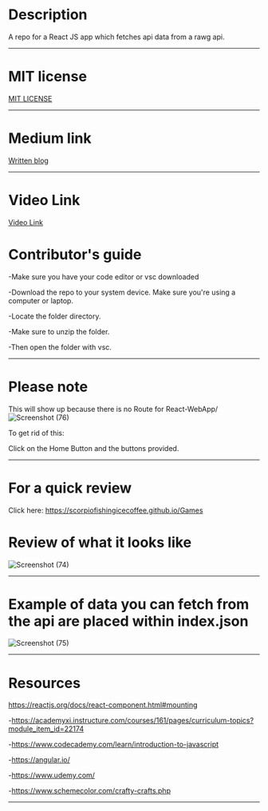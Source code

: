 
<h1> Description </h1>

A repo for a React JS app which fetches api data from a rawg api.

--------------

# MIT license
<a href="https://github.com/scorpiofishingicecoffee/React-WebApp/blob/ef8764b4dfb7fcbe9291b37d6b13e55b107f0f36/LICENSE"> MIT LICENSE </a>

--------------
# Medium link

<a href="https://medium.com/@seriouslydudelma/906e89c0f52c" target="_blank"> Written blog </a>

---------------------
# Video Link

<a href="https://youtu.be/MPCkA78iXEE" target="_blank"> Video Link </a>

# Contributor's guide

-Make sure you have your code editor or vsc downloaded

-Download the repo to your system device. Make sure you're using a computer or laptop.

-Locate the folder directory.

-Make sure to unzip the folder.

-Then open the folder with vsc.

----------------------

# Please note

This will show up because there is no Route for React-WebApp/
![Screenshot (76)](https://user-images.githubusercontent.com/105265074/192173459-99f7797f-7230-4be5-969f-f3c84fa35cc2.png)

To get rid of this:

Click on the Home Button and the buttons provided.

-----------------------------

# For a quick review

Click here:
https://scorpiofishingicecoffee.github.io/Games

# Review of what it looks like

![Screenshot (74)](https://user-images.githubusercontent.com/105265074/192173349-cd994d41-38cb-455c-b767-d9fd0048c3ce.png)

--------------------------

# Example of data you can fetch from the api are placed within index.json
![Screenshot (75)](https://user-images.githubusercontent.com/105265074/192172681-11c9532d-c7df-403e-9f49-e233e41671c9.png)


----------------

# Resources

https://reactjs.org/docs/react-component.html#mounting

-https://academyxi.instructure.com/courses/161/pages/curriculum-topics?module_item_id=22174

-https://www.codecademy.com/learn/introduction-to-javascript

-https://angular.io/

-https://www.udemy.com/

-https://www.schemecolor.com/crafty-crafts.php

------------



